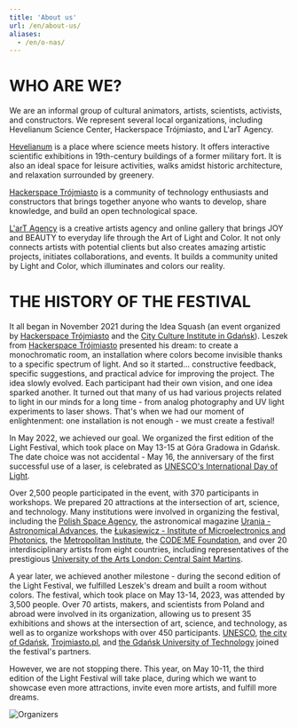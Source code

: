 ```yaml
---
title: 'About us'
url: /en/about-us/
aliases:
  - /en/o-nas/
---
```


# WHO ARE WE?

We are an informal group of cultural animators, artists, scientists, activists, and constructors. We represent several local organizations, including Hevelianum Science Center, Hackerspace Trójmiasto, and L'arT Agency.

[Hevelianum](https://hevelianum.pl/) is a place where science meets history. It offers interactive scientific exhibitions in 19th-century buildings of a former military fort. It is also an ideal space for leisure activities, walks amidst historic architecture, and relaxation surrounded by greenery.

[Hackerspace Trójmiasto](https://hs3.pl/) is a community of technology enthusiasts and constructors that brings together anyone who wants to develop, share knowledge, and build an open technological space.

[L'arT Agency](https://lartagency.com/pl) is a creative artists agency and online gallery that brings JOY and BEAUTY to everyday life through the Art of Light and Color. It not only connects artists with potential clients but also creates amazing artistic projects, initiates collaborations, and events. It builds a community united by Light and Color, which illuminates and colors our reality.

# THE HISTORY OF THE FESTIVAL

It all began in November 2021 during the Idea Squash (an event organized by [Hackerspace Trójmiasto](https://hs3.pl/) and the [City Culture Institute in Gdańsk](https://ikm.gda.pl/)). Leszek from [Hackerspace Trójmiasto](https://hs3.pl/) presented his dream: to create a monochromatic room, an installation where colors become invisible thanks to a specific spectrum of light. And so it started... constructive feedback, specific suggestions, and practical advice for improving the project. The idea slowly evolved. Each participant had their own vision, and one idea sparked another. It turned out that many of us had various projects related to light in our minds for a long time - from analog photography and UV light experiments to laser shows. That's when we had our moment of enlightenment: one installation is not enough - we must create a festival!

In May 2022, we achieved our goal. We organized the first edition of the Light Festival, which took place on May 13-15 at Góra Gradowa in Gdańsk. The date choice was not accidental - May 16, the anniversary of the first successful use of a laser, is celebrated as [UNESCO's International Day of Light](https://www.lightday.org/).

Over 2,500 people participated in the event, with 370 participants in workshops. We prepared 20 attractions at the intersection of art, science, and technology. Many institutions were involved in organizing the festival, including the [Polish Space Agency](https://polsa.gov.pl/), the astronomical magazine [Urania - Astronomical Advances](https://www.urania.edu.pl/), the [Łukasiewicz - Institute of Microelectronics and Photonics](https://imif.lukasiewicz.gov.pl), the [Metropolitan Institute](https://www.im.edu.pl/), the [CODE:ME Foundation](https://codeme.pl/), and over 20 interdisciplinary artists from eight countries, including representatives of the prestigious [University of the Arts London: Central Saint Martins](https://www.arts.ac.uk/colleges/central-saint-martins).

A year later, we achieved another milestone - during the second edition of the Light Festival, we fulfilled Leszek's dream and built a room without colors. The festival, which took place on May 13-14, 2023, was attended by 3,500 people. Over 70 artists, makers, and scientists from Poland and abroad were involved in its organization, allowing us to present 35 exhibitions and shows at the intersection of art, science, and technology, as well as to organize workshops with over 450 participants. [UNESCO](https://www.lightday.org/), [the city of Gdańsk](https://www.gdansk.pl/), [Trojmiasto.pl](http://Trojmiasto.pl), and [the Gdańsk University of Technology](https://pg.edu.pl/) joined the festival's partners.

However, we are not stopping there. This year, on May 10-11, the third edition of the Light Festival will take place, during which we want to showcase even more attractions, invite even more artists, and fulfill more dreams.

![Organizers](/images/team/organizatorzy.jpg)
